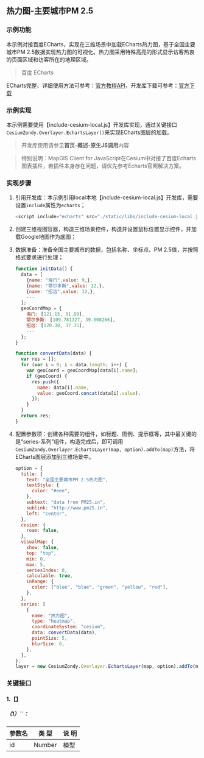 ## 热力图-主要城市PM 2.5

### 示例功能

本示例对接百度ECharts，实现在三维场景中加载ECharts热力图，基于全国主要城市PM 2.5数据实现热力图的可视化。热力图采用特殊高亮的形式显示访客热衷的页面区域和访客所在的地理区域。

> 百度 ECharts

ECharts完整、详细使用方法可参考：<a href="http://echarts.baidu.com/api.html#echarts" target="_blank">官方教程API</a>，开发库下载可参考：<a href="http://echarts.baidu.com/download.html" target="_blank">官方下载</a>

### 示例实现

本示例需要使用【include-cesium-local.js】开发库实现，通过关键接口`CesiumZondy.Overlayer.EchartsLayer()`来实现ECharts图层的加载。

> 开发库使用请参见**首页**-**概述**-**原生JS调用**内容

> 特别说明：MapGIS Client for JavaScript在Cesium中对接了百度Echarts图表插件，若插件本身存在问题，请优先参考Echarts官网解决方案。

### 实现步骤

1. 引用开发库：本示例引用local本地【include-cesium-local.js】开发库，需要设置`include`属性为`echarts`；

    ```javascript
    <script include="echarts" src="./static/libs/include-cesium-local.js"></script>
    ```

2. 创建三维视图容器，构造三维场景控件，构造并设置鼠标位置显示控件，并加载Google地图作为底图；

3. 数据准备：准备全国主要城市的数据，包括名称、坐标点、PM 2.5值，并按照格式要求进行处理；

    ```javascript
    function initData() {
      data = [
        {name: "海门",value: 9,},
        {name: "鄂尔多斯",value: 12,},
        {name: "招远",value: 12,},
        ···
      ];
      geoCoordMap = {
        海门: [121.15, 31.89],
        鄂尔多斯: [109.781327, 39.608266],
        招远: [120.38, 37.35],
        ···
      };
    }
    
    function convertData(data) {
      var res = [];
      for (var i = 0; i < data.length; i++) {
        var geoCoord = geoCoordMap[data[i].name];
        if (geoCoord) {
          res.push({
            name: data[i].name,
            value: geoCoord.concat(data[i].value),
          });
        }
      }
      return res;
    }
    ```

4. 配置参数项：创建各种需要的组件，如标题、图例、提示框等，其中最关键的是“series-系列”组件，构造完成后，即可调用`CesiumZondy.Overlayer.EchartsLayer(map, option).addTo(map)`方法，将ECharts图层添加到三维场景中。

    ```javascript
    option = {
      title: {
        text: "全国主要城市PM 2.5热力图",
        textStyle: {
          color: "#eee",
        },
        subtext: "data from PM25.in",
        sublink: "http://www.pm25.in",
        left: "center",
      },
      cesium: {
        roam: false,
      },
      visualMap: {
        show: false,
        top: "top",
        min: 0,
        max: 5,
        seriesIndex: 0,
        calculable: true,
        inRange: {
          color: ["blue", "blue", "green", "yellow", "red"],
        },
      },
      series: [
        {
          name: "热力图",
          type: "heatmap",
          coordinateSystem: "cesium",
          data: convertData(data),
          pointSize: 5,
          blurSize: 6,
        },
      ],
    };
    layer = new CesiumZondy.Overlayer.EchartsLayer(map, option).addTo(map);
    ```

### 关键接口

#### 1.【】

##### （1）``：

|参数名|类 型|说 明|
|-|-|-|
|id|Number|模型|
